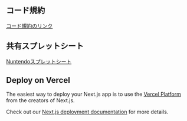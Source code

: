 ## コード規約
[コード規約のリンク](./.github/coding-guidelines.md)

## 共有スプレットシート
[Nuntendoスプレットシート](https://docs.google.com/spreadsheets/d/1MaG4AyrLpPu41ok96DngPPbsPsS5Sxtgt5TeRKKLPOg/edit?gid=0#gid=0)



## Deploy on Vercel

The easiest way to deploy your Next.js app is to use the [Vercel Platform](https://vercel.com/new?utm_medium=default-template&filter=next.js&utm_source=create-next-app&utm_campaign=create-next-app-readme) from the creators of Next.js.

Check out our [Next.js deployment documentation](https://nextjs.org/docs/deployment) for more details.

